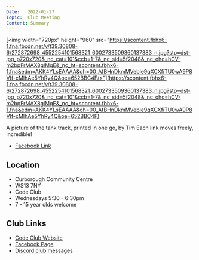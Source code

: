 ```yaml
---
Date:   2022-01-27
Topic:  Club Meeting
Content: Summary
---
```

[<img width="720px" height="960" src="https://scontent.fbhx6-1.fna.fbcdn.net/v/t39.30808-6/272872698_4552254101568321_6002733509360137383_n.jpg?stp=dst-jpg_p720x720&_nc_cat=101&ccb=1-7&_nc_sid=5f2048&_nc_ohc=hCV-m2bpFrMAX8glMqE&_nc_ht=scontent.fbhx6-1.fna&edm=AKK4YLsEAAAA&oh=00_AfBHnDkmMVebie9qXCXfiTU0wA9P8VIf-cMIhAe5YhRy4Q&oe=652BBC4F/>"](https://scontent.fbhx6-1.fna.fbcdn.net/v/t39.30808-6/272872698_4552254101568321_6002733509360137383_n.jpg?stp=dst-jpg_p720x720&_nc_cat=101&ccb=1-7&_nc_sid=5f2048&_nc_ohc=hCV-m2bpFrMAX8glMqE&_nc_ht=scontent.fbhx6-1.fna&edm=AKK4YLsEAAAA&oh=00_AfBHnDkmMVebie9qXCXfiTU0wA9P8VIf-cMIhAe5YhRy4Q&oe=652BBC4F)

A picture of the tank track, printed in one go, by Tim
Each link moves freely, incredible!

* [Facebook Link](https://www.facebook.com/1481985248595237/posts/4552256054901459/)

## Location

* Curborough Community Centre
* WS13 7NY
* Code Club
* Wednesdays 5:30 - 6:30pm
* 7 - 15 year olds welcome

## Club Links

* [Code Club Website](https://lichfield-code-club.github.io/)
* [Facebook Page](https://www.facebook.com/LichfieldCoders)
* [Discord club messages](https://discord.gg/szz6xGK)
